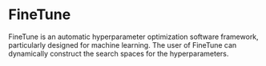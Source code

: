 # FineTune

FineTune is an automatic hyperparameter optimization software framework, particularly designed for machine learning. The user of FineTune can dynamically construct the search spaces for the hyperparameters.
